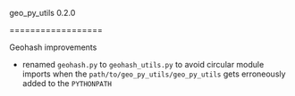 
geo_py_utils 0.2.0

==================

Geohash improvements

- renamed `geohash.py` to `geohash_utils.py` to avoid circular module imports when the `path/to/geo_py_utils/geo_py_utils` gets erroneously added to the `PYTHONPATH`